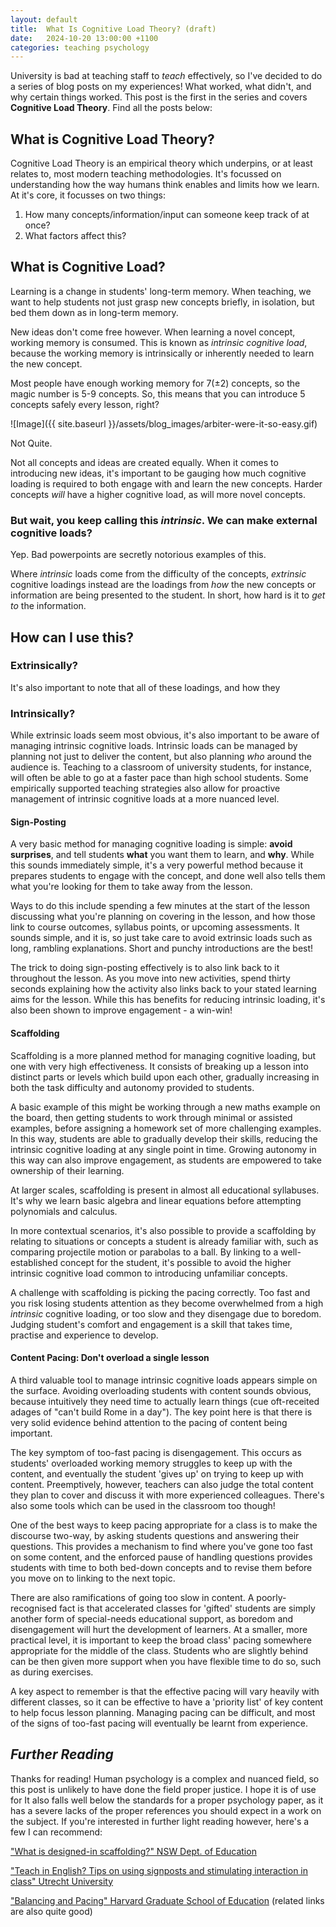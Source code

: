 ```yaml
---
layout: default
title:  What Is Cognitive Load Theory? (draft)
date:   2024-10-20 13:00:00 +1100
categories: teaching psychology
---
```


University is bad at teaching staff to *teach* effectively, so I've decided to do a series of blog posts on my experiences! What worked, what didn't, and why certain things worked.
This post is the first in the series and covers **Cognitive Load Theory**. Find all the posts below:

<!-- TODO: Link to all posts -->

## What is Cognitive Load Theory?

Cognitive Load Theory is an empirical theory which underpins, or at least relates to, most modern teaching methodologies. It's focussed on understanding how the way humans think enables and limits how we learn. At it's core, it focusses on two things:

1. How many concepts/information/input can someone keep track of at once?
2. What factors affect this?

## What is Cognitive Load?

Learning is a change in students' long-term memory. When teaching, we want to help students not just grasp new concepts briefly, in isolation, but bed them down as in long-term memory.

New ideas don't come free however. When learning a novel concept, working memory is consumed. This is known as *intrinsic cognitive load*, because the working memory is intrinsically or inherently needed to learn the new concept.

Most people have enough working memory for 7(±2) concepts, so the magic number is 5-9 concepts. So, this means that you can introduce 5 concepts safely every lesson, right?

![Image]({{ site.baseurl }}/assets/blog_images/arbiter-were-it-so-easy.gif)

Not Quite.

Not all concepts and ideas are created equally. When it comes to introducing new ideas, it's important to be gauging how much cognitive loading is required to both engage with and learn the new concepts. Harder concepts *will* have a higher cognitive load, as will more novel concepts.

### But wait, you keep calling this *intrinsic*. We can make external cognitive loads?

Yep. Bad powerpoints are secretly notorious examples of this.

Where *intrinsic* loads come from the difficulty of the concepts, *extrinsic* cognitive loadings instead are the loadings from *how* the new concepts or information are being presented to the student. In short, how hard is it to *get to* the information.

## How can I use this?

### Extrinsically?

It's also important to note that all of these loadings, and how they

### Intrinsically?

While extrinsic loads seem most obvious, it's also important to be aware of managing intrinsic cognitive loads.
Intrinsic loads can be managed by planning not just to deliver the content, but also planning *who* around the audience is. Teaching to a classroom of university students, for instance, will often be able to go at a faster pace than high school students. Some empirically supported teaching strategies also allow for proactive management of intrinsic cognitive loads at a more nuanced level.

#### Sign-Posting

A very basic method for managing cognitive loading is simple: **avoid surprises**, and tell students **what** you want them to learn, and **why**.
While this sounds immediately simple, it's a very powerful method because it prepares students to engage with the concept, and done well also tells them what you're looking for them to take away from the lesson.

Ways to do this include spending a few minutes at the start of the lesson discussing what you're planning on covering in the lesson, and how those link to course outcomes, syllabus points, or upcoming assessments. It sounds simple, and it is, so just take care to avoid extrinsic loads such as long, rambling explanations. Short and punchy introductions are the best!

The trick to doing sign-posting effectively is to also link back to it throughout the lesson. As you move into new activities, spend thirty seconds explaining how the activity also links back to your stated learning aims for the lesson. While this has benefits for reducing intrinsic loading, it's also been shown to improve engagement - a win-win!

#### Scaffolding

Scaffolding is a more planned method for managing cognitive loading, but one with very high effectiveness. It consists of breaking up a lesson into distinct parts or levels which build upon each other, gradually increasing in both the task difficulty and autonomy provided to students.

A basic example of this might be working through a new maths example on the board, then getting students to work through minimal or assisted examples, before assigning a homework set of more challenging examples. In this way, students are able to gradually develop their skills, reducing the intrinsic cognitive loading at any single point in time. Growing autonomy in this way can also improve engagement, as students are empowered to take ownership of their learning.

At larger scales, scaffolding is present in almost all educational syllabuses. It's why we learn basic algebra and linear equations before attempting polynomials and calculus.

In more contextual scenarios, it's also possible to provide a scaffolding by relating to situations or concepts a student is already familiar with, such as comparing projectile motion or parabolas to a ball. By linking to a well-established concept for the student, it's possible to avoid the higher intrinsic cognitive load common to introducing unfamiliar concepts.

A challenge with scaffolding is picking the pacing correctly. Too fast and you risk losing students attention as they become overwhelmed from a high *intrinsic* cognitive loading, or too slow and they disengage due to boredom. Judging student's comfort and engagement is a skill that takes time, practise and experience to develop.

#### Content Pacing: Don't overload a single lesson

A third valuable tool to manage intrinsic cognitive loads appears simple on the surface. Avoiding overloading students with content sounds obvious, because intuitively they need time to actually learn things (cue oft-receited adages of "can't build Rome in a day"). The key point here is that there is very solid evidence behind attention to the pacing of content being important.

The key symptom of too-fast pacing is disengagement. This occurs as students' overloaded working memory struggles to keep up with the content, and eventually the student 'gives up' on trying to keep up with content. Preemptively, however, teachers can also judge the total content they plan to cover and discuss it with more experienced colleagues. There's also some tools which can be used in the classroom too though!

One of the best ways to keep pacing appropriate for a class is to make the discourse two-way, by asking students questions and answering their questions. This provides a mechanism to find where you've gone too fast on some content, and the enforced pause of handling questions provides students with time to both bed-down concepts and to revise them before you move on to linking to the next topic.

There are also ramifications of going too slow in content. A poorly-recognised fact is that accelerated classes for 'gifted' students are simply another form of special-needs educational support, as boredom and disengagement will hurt the development of learners. At a smaller, more practical level, it is important to keep the broad class' pacing somewhere appropriate for the middle of the class. Students who are slightly behind can be then given more support when you have flexible time to do so, such as during exercises.

A key aspect to remember is that the effective pacing will vary heavily with different classes, so it can be effective to have a 'priority list' of key content to help focus lesson planning. Managing pacing can be difficult, and most of the signs of too-fast pacing will eventually be learnt from experience.

## *Further Reading*

Thanks for reading! Human psychology is a complex and nuanced field, so this post is unlikely to have done the field proper justice. I hope it is of use for It also falls well below the standards for a proper psychology paper, as it has a severe lacks of the proper references you should expect in a work on the subject. If you're interested in further light reading however, here's a few I can recommend:

["What is designed-in scaffolding?" NSW Dept. of Education](https://education.nsw.gov.au/content/dam/main-education/teaching-and-learning/curriculum/multicultural-education/eald/urh/What_is_designed-in_scaffolding.pdf)

["Teach in English? Tips on using signposts and stimulating interaction in class" Utrecht University](https://www.uu.nl/en/education/educational-development-training/knowledge-dossiers/knowledge-dossier-teaching-in-higher-education/teach-in-english-tips-on-using-signposts-and-stimulating-interaction-in-class)

["Balancing and Pacing" Harvard Graduate School of Education](https://instructionalmoves.gse.harvard.edu/balancing-pacing) (related links are also quite good)
